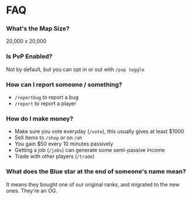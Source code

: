 # FAQ

### What's the Map Size?

20,000 x 20,000

### Is PvP Enabled?

Not by default, but you can opt in or out with `/pvp toggle`

### How can I report someone / something?

* `/reportbug` to report a bug
* `/report` to report a player

### How do I make money?

* Make sure you vote everyday (`/vote`), this usually gives at least $1000
* Sell items to `/shop` or on `/ah`&#x20;
* You gain $50 every 10 minutes passively
* Getting a job (`/jobs`) can generate some semi-passive income
* Trade with other players (`/trade`)

### What does the Blue star at the end of someone's name mean?

It means they bought one of our original ranks, and migrated to the new ones. They're an OG.

